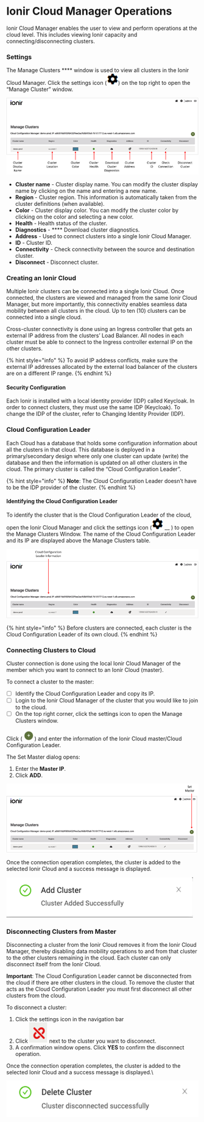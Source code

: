 # Ionir Cloud Manager Operations

Ionir Cloud Manager enables the user to view and perform operations at the cloud level. This includes viewing Ionir capacity and connecting/disconnecting clusters.

### Settings

The Manage Clusters **** window is used to view all clusters in the Ionir Cloud Manager. Click the settings icon (![](../.gitbook/assets/cog.png)) on the top right to open the “Manage Cluster” window.

![](../.gitbook/assets/settings.png)

* **Cluster name** - Cluster display name. You can modify the cluster display name by clicking on the name and entering a new name.
* **Region** - Cluster region. This information is automatically taken from the cluster definitions (when available).
* **Color** - Cluster display color. You can modify the cluster color by clicking on the color and selecting a new color.
* **Health** - Health status of the cluster.
* **Diagnostics** - **** Download cluster diagnostics.
* **Address** - Used to connect clusters into a single Ionir Cloud Manager.
* **ID** - Cluster ID.
* **Connectivity** - Check connectivity between the source and destination cluster.
* **Disconnect** - Disconnect cluster.

### Creating an Ionir Cloud

Multiple Ionir clusters can be connected into a single Ionir Cloud. Once connected, the clusters are viewed and managed from the same Ionir Cloud Manager, but more importantly, this connectivity enables seamless data mobility between all clusters in the cloud. Up to ten (10) clusters can be connected into a single cloud.

Cross-cluster connectivity is done using an Ingress controller that gets an external IP address from the clusters’ Load Balancer. All nodes in each cluster must be able to connect to the Ingress controller external IP on the other clusters.

{% hint style="info" %}
To avoid IP address conflicts, make sure the external IP addresses allocated by the external load balancer of the clusters are on a different IP range.
{% endhint %}

#### Security Configuration

Each Ionir is installed with a local identity provider (IDP) called Keycloak. In order to connect clusters, they must use the same IDP (Keycloak). To change the IDP of the cluster, refer to Changing Identity Provider (IDP).

### Cloud Configuration Leader

Each Cloud has a database that holds some configuration information about all the clusters in that cloud. This database is deployed in a primary/secondary design where only one cluster can update (write) the database and then the information is updated on all other clusters in the cloud. The primary cluster is called the “Cloud Configuration Leader”.

{% hint style="info" %}
**Note**: The Cloud Configuration Leader doesn’t have to be the IDP provider of the cluster.
{% endhint %}

#### Identifying the Cloud Configuration Leader

To identify the cluster that is the Cloud Configuration Leader of the cloud, open the Ionir Cloud Manager and click the settings icon (![](../.gitbook/assets/cog.png) __ ) to open the Manage Clusters Window. The name of the Cloud Configuration Leader and its IP are displayed above the Manage Clusters table.



![](../.gitbook/assets/leader.png)

{% hint style="info" %}
Before clusters are connected, each cluster is the Cloud Configuration Leader of its own cloud.
{% endhint %}

### Connecting Clusters to Cloud

Cluster connection is done using the local Ionir Cloud Manager of the member which you want to connect to an Ionir Cloud (master).

To connect a cluster to the master:

* [ ] Identify the Cloud Configuration Leader and copy its IP.
* [ ] Login to the Ionir Cloud Manager of the cluster that you would like to join to the cloud.
* [ ] On the top right corner, click the settings icon to open the Manage Clusters window.

Click ( ![](../.gitbook/assets/plus.png)) and enter the information of the Ionir Cloud master/Cloud Configuration Leader.

The Set Master dialog opens:

1. Enter the **Master IP**.
2. Click **ADD**.

![](../.gitbook/assets/master.png)

Once the connection operation completes, the cluster is added to the selected Ionir Cloud and a success message is displayed.

![](../.gitbook/assets/add.png)

### Disconnecting Clusters from Master

Disconnecting a cluster from the Ionir Cloud removes it from the Ionir Cloud Manager, thereby disabling data mobility operations to and from that cluster to the other clusters remaining in the cloud. Each cluster can only disconnect itself from the Ionir Cloud.

**Important**: The Cloud Configuration Leader cannot be disconnected from the cloud if there are other clusters in the cloud. To remove the cluster that acts as the Cloud Configuration Leader you must first disconnect all other clusters from the cloud.

To disconnect a cluster:

1. Click the settings icon in the navigation bar
2. Click ![](../.gitbook/assets/disc.png) next to the cluster you want to disconnect.
3. A confirmation window opens. Click **YES** to confirm the disconnect operation.

Once the connection operation completes, the cluster is added to the selected Ionir Cloud and a success message is displayed.\


![](../.gitbook/assets/delete.png)



